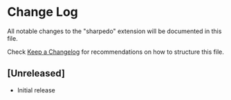 # Change Log

All notable changes to the "sharpedo" extension will be documented in this file.

Check [Keep a Changelog](http://keepachangelog.com/) for recommendations on how to structure this file.

## [Unreleased]

- Initial release
